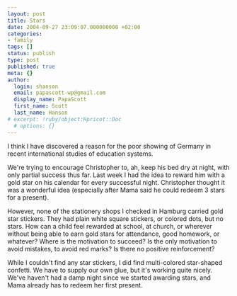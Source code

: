 ```yaml
---
layout: post
title: Stars
date: 2004-09-27 23:09:07.000000000 +02:00
categories:
- family
tags: []
status: publish
type: post
published: true
meta: {}
author:
  login: shanson
  email: papascott-wp@gmail.com
  display_name: PapaScott
  first_name: Scott
  last_name: Hanson
# excerpt: !ruby/object:Hpricot::Doc
  # options: {}
---
```

<p>I think I have discovered a reason for the poor showing of Germany in recent international studies of education systems. </p>
<p>We're trying to encourage Christopher to, ah, keep his bed dry at night, with only partial success thus far. Last week I had the idea to reward him with a gold star on his calendar for every successful night. Christopher thought it was a wonderful idea (especially after Mama said he could redeem 3 stars for a present).</p>
<p>However, none of the stationery shops I checked in Hamburg carried gold star stickers. They had plain white square stickers, or colored dots, but no stars. How can a child feel rewarded at school, at church, or wherever without being able to earn gold stars for attendance, good homework, or whatever? Where is the motivation to succeed? Is the only motivation to avoid mistakes, to avoid red marks? Is there no positive reinforcement?</p>
<p>While I couldn't find any star stickers, I did find multi-colored star-shaped confetti. We have to supply our own glue, but it's working quite nicely. We've haven't had a damp night since we started awarding stars, and Mama already has to redeem her first present.</p>
